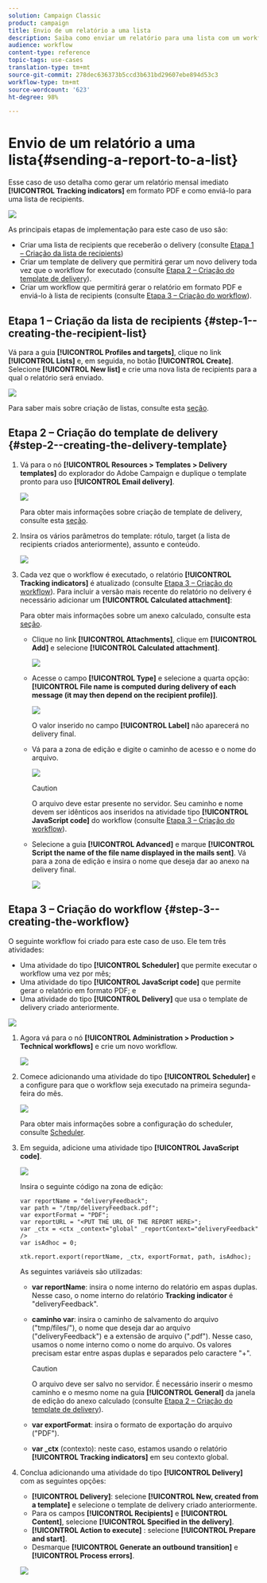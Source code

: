 ```yaml
---
solution: Campaign Classic
product: campaign
title: Envio de um relatório a uma lista
description: Saiba como enviar um relatório para uma lista com um workflow
audience: workflow
content-type: reference
topic-tags: use-cases
translation-type: tm+mt
source-git-commit: 278dec636373b5ccd3b631bd29607ebe894d53c3
workflow-type: tm+mt
source-wordcount: '623'
ht-degree: 98%

---
```



# Envio de um relatório a uma lista{#sending-a-report-to-a-list}

Esse caso de uso detalha como gerar um relatório mensal imediato **[!UICONTROL Tracking indicators]** em formato PDF e como enviá-lo para uma lista de recipients.

![](assets/use_case_report_intro.png)

As principais etapas de implementação para este caso de uso são:

* Criar uma lista de recipients que receberão o delivery (consulte [Etapa 1 – Criação da lista de recipients](#step-1--creating-the-recipient-list))
* Criar um template de delivery que permitirá gerar um novo delivery toda vez que o workflow for executado (consulte [Etapa 2 – Criação do template de delivery](#step-2--creating-the-delivery-template)).
* Criar um workflow que permitirá gerar o relatório em formato PDF e enviá-lo à lista de recipients (consulte [Etapa 3 – Criação do workflow](#step-3--creating-the-workflow)).

## Etapa 1 – Criação da lista de recipients {#step-1--creating-the-recipient-list}

Vá para a guia **[!UICONTROL Profiles and targets]**, clique no link **[!UICONTROL Lists]** e, em seguida, no botão **[!UICONTROL Create]**. Selecione **[!UICONTROL New list]** e crie uma nova lista de recipients para a qual o relatório será enviado.

![](assets/use_case_report_1.png)

Para saber mais sobre criação de listas, consulte esta [seção](../../platform/using/creating-and-managing-lists.md).

## Etapa 2 – Criação do template de delivery {#step-2--creating-the-delivery-template}

1. Vá para o nó **[!UICONTROL Resources > Templates > Delivery templates]** do explorador do Adobe Campaign e duplique o template pronto para uso **[!UICONTROL Email delivery]**.

   ![](assets/use_case_report_2.png)

   Para obter mais informações sobre criação de template de delivery, consulte esta [seção](../../delivery/using/about-templates.md).

1. Insira os vários parâmetros do template: rótulo, target (a lista de recipients criados anteriormente), assunto e conteúdo.

   ![](assets/use_case_report_3.png)

1. Cada vez que o workflow é executado, o relatório **[!UICONTROL Tracking indicators]** é atualizado (consulte [Etapa 3 – Criação do workflow](#step-3--creating-the-workflow)). Para incluir a versão mais recente do relatório no delivery é necessário adicionar um **[!UICONTROL Calculated attachment]**:

   Para obter mais informações sobre um anexo calculado, consulte esta [seção](../../delivery/using/attaching-files.md#creating-a-calculated-attachment).

   * Clique no link **[!UICONTROL Attachments]**, clique em **[!UICONTROL Add]** e selecione **[!UICONTROL Calculated attachment]**.

      ![](assets/use_case_report_4.png)

   * Acesse o campo **[!UICONTROL Type]** e selecione a quarta opção: **[!UICONTROL File name is computed during delivery of each message (it may then depend on the recipient profile)]**.

      ![](assets/use_case_report_5.png)

      O valor inserido no campo **[!UICONTROL Label]** não aparecerá no delivery final.

   * Vá para a zona de edição e digite o caminho de acesso e o nome do arquivo.

      ![](assets/use_case_report_6.png)

      >[!CAUTION]
      >
      >O arquivo deve estar presente no servidor. Seu caminho e nome devem ser idênticos aos inseridos na atividade tipo **[!UICONTROL JavaScript code]** do workflow (consulte [Etapa 3 – Criação do workflow](#step-3--creating-the-workflow)).

   * Selecione a guia **[!UICONTROL Advanced]** e marque **[!UICONTROL Script the name of the file name displayed in the mails sent]**. Vá para a zona de edição e insira o nome que deseja dar ao anexo na delivery final.

      ![](assets/use_case_report_6bis.png)

## Etapa 3 – Criação do workflow {#step-3--creating-the-workflow}

O seguinte workflow foi criado para este caso de uso. Ele tem três atividades:

* Uma atividade do tipo **[!UICONTROL Scheduler]** que permite executar o workflow uma vez por mês;
* Uma atividade do tipo **[!UICONTROL JavaScript code]** que permite gerar o relatório em formato PDF; e
* Uma atividade do tipo **[!UICONTROL Delivery]** que usa o template de delivery criado anteriormente.

![](assets/use_case_report_8.png)

1. Agora vá para o nó **[!UICONTROL Administration > Production > Technical workflows]** e crie um novo workflow.

   ![](assets/use_case_report_7.png)

1. Comece adicionando uma atividade do tipo **[!UICONTROL Scheduler]** e a configure para que o workflow seja executado na primeira segunda-feira do mês.

   ![](assets/use_case_report_9.png)

   Para obter mais informações sobre a configuração do scheduler, consulte [Scheduler](../../workflow/using/scheduler.md).

1. Em seguida, adicione uma atividade tipo **[!UICONTROL JavaScript code]**.

   ![](assets/use_case_report_10.png)

   Insira o seguinte código na zona de edição:

   ```
   var reportName = "deliveryFeedback";
   var path = "/tmp/deliveryFeedback.pdf";
   var exportFormat = "PDF";
   var reportURL = "<PUT THE URL OF THE REPORT HERE>";
   var _ctx = <ctx _context="global" _reportContext="deliveryFeedback" />
   var isAdhoc = 0;
   
   xtk.report.export(reportName, _ctx, exportFormat, path, isAdhoc);
   ```

   As seguintes variáveis são utilizadas:

   * **var reportName**: insira o nome interno do relatório em aspas duplas. Nesse caso, o nome interno do relatório **Tracking indicator** é &quot;deliveryFeedback&quot;.
   * **caminho var**: insira o caminho de salvamento do arquivo (&quot;tmp/files/&quot;), o nome que deseja dar ao arquivo (&quot;deliveryFeedback&quot;) e a extensão de arquivo (&quot;.pdf&quot;). Nesse caso, usamos o nome interno como o nome do arquivo. Os valores precisam estar entre aspas duplas e separados pelo caractere &quot;+&quot;.

      >[!CAUTION]
      >
      >O arquivo deve ser salvo no servidor. É necessário inserir o mesmo caminho e o mesmo nome na guia **[!UICONTROL General]** da janela de edição do anexo calculado (consulte [Etapa 2 – Criação do template de delivery](#step-2--creating-the-delivery-template)).

   * **var exportFormat**: insira o formato de exportação do arquivo (&quot;PDF&quot;).
   * **var _ctx** (contexto): neste caso, estamos usando o relatório **[!UICONTROL Tracking indicators]** em seu contexto global.

1. Conclua adicionando uma atividade do tipo **[!UICONTROL Delivery]** com as seguintes opções:

   * **[!UICONTROL Delivery]**: selecione **[!UICONTROL New, created from a template]** e selecione o template de delivery criado anteriormente.
   * Para os campos **[!UICONTROL Recipients]** e **[!UICONTROL Content]**, selecione **[!UICONTROL Specified in the delivery]**.
   * **[!UICONTROL Action to execute]** : selecione **[!UICONTROL Prepare and start]**.
   * Desmarque **[!UICONTROL Generate an outbound transition]** e **[!UICONTROL Process errors]**.

   ![](assets/use_case_report_11.png)

